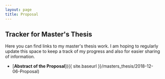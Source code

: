```yaml
---
layout: page
title: Proposal
---
```


## Tracker for Master's Thesis

Here you can find links to my master's thesis work. I am hoping to regularly update this space to keep a track of my progress and also for easier sharing of information.

* [**Abstract of the Proposal**]({{ site.baseurl }}/masters_thesis/2018-12-06-Proposal)